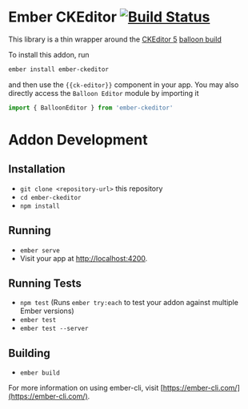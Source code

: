 # Ember CKEditor [![Build Status](https://travis-ci.org/mike-north/ember-ckeditor.svg?branch=master)](https://travis-ci.org/mike-north/ember-ckeditor)

This library is a thin wrapper around the [CKEditor 5](https://docs.ckeditor.com/ckeditor5/latest/index.html) [balloon build](https://docs.ckeditor.com/ckeditor5/latest/builds/guides/overview.html#balloon-editor)

To install this addon, run 

```sh
ember install ember-ckeditor
```

and then use the `{{ck-editor}}` component in your app. You may also directly access the `Balloon Editor` module by importing it

```js
import { BalloonEditor } from 'ember-ckeditor'
```

# Addon Development

## Installation

* `git clone <repository-url>` this repository
* `cd ember-ckeditor`
* `npm install`

## Running

* `ember serve`
* Visit your app at [http://localhost:4200](http://localhost:4200).

## Running Tests

* `npm test` (Runs `ember try:each` to test your addon against multiple Ember versions)
* `ember test`
* `ember test --server`

## Building

* `ember build`

For more information on using ember-cli, visit [https://ember-cli.com/](https://ember-cli.com/).
